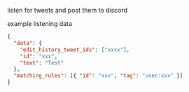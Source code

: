 listen for tweets and post them to discord

example listening data

```json
{
  "data": {
    "edit_history_tweet_ids": ["xxxx"],
    "id": "xxx",
    "text": "Test"
  },
  "matching_rules": [{ "id": "xxx", "tag": "user:xxx" }]
}
```
